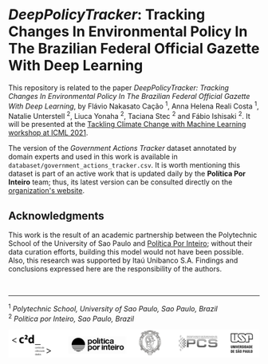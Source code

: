 # *DeepPolicyTracker*: Tracking Changes In Environmental Policy In The Brazilian Federal Official Gazette With Deep Learning

This repository is related to the paper *DeepPolicyTracker: Tracking Changes In Environmental Policy In The Brazilian Federal Official Gazette With Deep Learning*, by Flávio Nakasato Cação <sup>1</sup>, Anna Helena Reali Costa <sup>1</sup>, Natalie Unterstell <sup>2</sup>, Liuca Yonaha <sup>2</sup>, Taciana Stec <sup>2</sup> and Fábio Ishisaki <sup>2</sup>. It will be presented at the [Tackling Climate Change with Machine Learning workshop at ICML 2021](https://www.climatechange.ai/events/icml2021).

The version of the *Government Actions Tracker* dataset annotated by domain experts and used in this work is available in ```databaset/government_actions_tracker.csv```. It is worth mentioning this dataset is part of an active work that is updated daily by the **Política Por Inteiro** team; thus, its latest version can be consulted directly on the [organization's website](https://www.politicaporinteiro.org/monitor-de-atos-publicos/).

## Acknowledgments
This work is the result of an academic partnership between the Polytechnic School of the University of Sao Paulo and [Política Por Inteiro](https://www.politicaporinteiro.org); without their data curation efforts, building this model would not have been possible. Also, this research was supported by Itaú Unibanco S.A. Findings and conclusions expressed here are the responsibility of the authors.

<br>

---
<sup>1</sup> *Polytechnic School, University of Sao Paulo, Sao Paulo, Brazil*
<br>
<sup>2</sup> *Política por Inteiro, Sao Paulo, Brazil*

![support](support_partner.png)